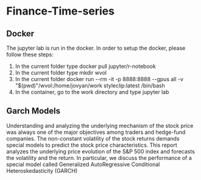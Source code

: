 # Finance-Time-series
## Docker
The jupyter lab is run in the docker. In order to setup the docker, please follow these steps:
1. In the current folder type docker pull jupyter/r-notebook
2. In the current folder type mkdir wvol
3. In the current folder docker run  --rm -it -p 8888:8888  --gpus all -v "$(pwd)"/wvol:/home/jovyan/work styleclip:latest /bin/bash
4. In the container, go to the work directory and type jupyter lab

## Garch Models
Understanding and analyzing the underlying mechanism of the stock price was always one of the major objectives among traders and hedge-fund companies. The non-constant volatility of the stock returns demands special models to predict the stock price characteristics. This report analyzes the underlying price evolution of the S&P 500 index and forecasts the volatility and the return. In particular, we discuss the performance of a special model called Generalized AutoRegressive Conditional Heteroskedasticity (GARCH)
